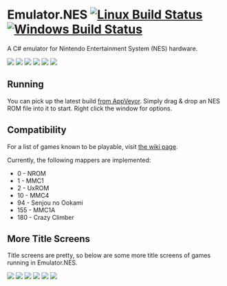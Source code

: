 # Emulator.NES [![Linux Build Status](https://travis-ci.org/Xyene/Emulator-.NES.svg?branch=master)](https://travis-ci.org/Xyene/Emulator-.NES) [![Windows Build Status](https://ci.appveyor.com/api/projects/status/gup13j6tw463siny?svg=true)](https://ci.appveyor.com/project/Xyene/emulator-nes)

 A C# emulator for Nintendo Entertainment System (NES) hardware.

![](http://i.imgur.com/aef0cM9.png) <!-- Donkey Kong -->
![](http://i.imgur.com/OjrvRmz.png) <!-- Super Mario Bros -->
![](http://i.imgur.com/OKPWHhP.png) <!-- Zelda -->
![](http://i.imgur.com/cga8ku8.png) <!-- Adventures of Lolo -->
![](http://i.imgur.com/Xyfp0AZ.png) <!-- Castlevania 2 -->
![](http://i.imgur.com/9lBMzz8.png) <!-- Contra -->

## Running
You can pick up the latest build [from AppVeyor](https://ci.appveyor.com/project/Xyene/emulator-nes/build/artifacts).
Simply drag & drop an NES ROM file into it to start. Right click the window for options.

## Compatibility
For a list of games known to be playable, visit [the wiki page](https://github.com/Xyene/Emulator.NES/wiki/Games-Known-to-Work).

Currently, the following mappers are implemented:

* 0 - NROM
* 1 - MMC1
* 2 - UxROM
* 10 - MMC4
* 94 - Senjou no Ookami
* 155 - MMC1A
* 180 - Crazy Climber

## More Title Screens
Title screens are pretty, so below are some more title screens of games running in Emulator.NES.

![](http://i.imgur.com/9nF1RF0.png) <!-- Tetris -->
![](http://i.imgur.com/ot4FOwH.png) <!-- Castlevania -->
![](http://i.imgur.com/KGrhRwt.png) <!-- Senjou no Ookami -->
![](http://i.imgur.com/aMmF3dM.png) <!-- Crazy Climber -->
![](http://i.imgur.com/elm1Vpx.png) <!-- Mega Man -->
![](http://i.imgur.com/T5k2ctD.png) <!-- Fire Emblem Gaiden -->
